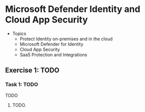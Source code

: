 # Microsoft Defender Identity and Cloud App Security

- Topics
  - Protect Identity on-premises and in the cloud
  - Microsoft Defender for Identity
  - Cloud App Security
  - SaaS Protection and Integrations

## Exercise 1: TODO

### Task 1: TODO

TODO

1. TODO.
